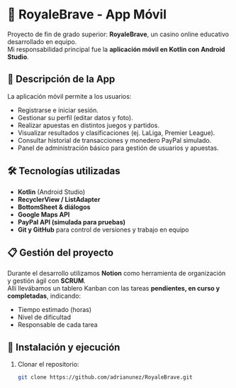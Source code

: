 # 🎰 RoyaleBrave - App Móvil

Proyecto de fin de grado superior: **RoyaleBrave**, un casino online educativo desarrollado en equipo.  
Mi responsabilidad principal fue la **aplicación móvil en Kotlin con Android Studio**.

## 📱 Descripción de la App
La aplicación móvil permite a los usuarios:
- Registrarse e iniciar sesión.
- Gestionar su perfil (editar datos y foto).
- Realizar apuestas en distintos juegos y partidos.
- Visualizar resultados y clasificaciones (ej. LaLiga, Premier League).
- Consultar historial de transacciones y monedero PayPal simulado.
- Panel de administración básico para gestión de usuarios y apuestas.

## 🛠️ Tecnologías utilizadas
- **Kotlin** (Android Studio)
- **RecyclerView / ListAdapter**
- **BottomSheet & diálogos**
- **Google Maps API**
- **PayPal API (simulada para pruebas)**
- **Git y GitHub** para control de versiones y trabajo en equipo
  
## 📋 Gestión del proyecto
Durante el desarrollo utilizamos **Notion** como herramienta de organización y gestión ágil con **SCRUM**.  
Allí llevábamos un tablero Kanban con las tareas **pendientes, en curso y completadas**, indicando:  
- Tiempo estimado (horas)  
- Nivel de dificultad  
- Responsable de cada tarea  

## 🚀 Instalación y ejecución
1. Clonar el repositorio:
   ```bash
   git clone https://github.com/adrianunez/RoyaleBrave.git
